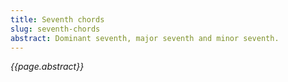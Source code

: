 ```yaml
---
title: Seventh chords
slug: seventh-chords
abstract: Dominant seventh, major seventh and minor seventh.
---
```


*{{page.abstract}}*
